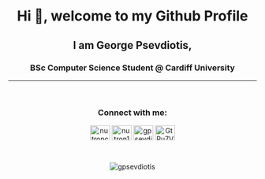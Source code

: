 <h1 align="center">Hi 👋, welcome to my Github Profile</h1>
<h2 align="center">I am George Psevdiotis, </h2>
<h3 align="center">BSc Computer Science Student @ Cardiff University</h3>
<hr>
<br>
<h3 align="center">Connect with me:</h3>
<p align="center">	
<a href="https://fb.com/nutroncy" target="blank"><img align="center" src="https://raw.githubusercontent.com/rahuldkjain/github-profile-readme-generator/master/src/images/icons/Social/facebook.svg" alt="nutroncy" height="30" width="40" /></a>
<a href="https://instagram.com/nutron14" target="blank"><img align="center" src="https://raw.githubusercontent.com/rahuldkjain/github-profile-readme-generator/master/src/images/icons/Social/instagram.svg" alt="nutron14" height="30" width="40" /></a>
<a href="https://linkedin.com/in/gpsevdiotis" target="blank"><img align="center" src="https://raw.githubusercontent.com/rahuldkjain/github-profile-readme-generator/master/src/images/icons/Social/linked-in-alt.svg" alt="gpsevdiotis" height="30" width="40" /></a>
<a href="https://discord.gg/GtPu7VVAf5" target="blank"><img align="center" src="https://raw.githubusercontent.com/rahuldkjain/github-profile-readme-generator/master/src/images/icons/Social/discord.svg" alt="GtPu7VVAf5" height="30" width="40" /></a>
</p>
<br>
<p align="center"><img align="center" src="https://github-readme-stats.vercel.app/api/top-langs?username=gpsevdiotis&show_icons=true&locale=en&layout=compact&theme=radical" alt="gpsevdiotis" /></p>
